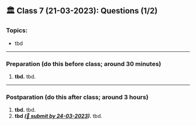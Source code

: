 
## 🏛 Class 7 (21-03-2023): Questions (1/2)

### Topics:
- tbd

----

### Preparation (do this before class; around 30 minutes)

1. **tbd.** tbd.

-----

### Postparation (do this after class; around 3 hours)

1. **tbd.** tbd.
7. **tbd _([📩 submit by 24-03-2023](tbd.url))_.** tbd.